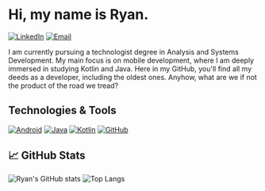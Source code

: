 # Hi, my name is Ryan.

[![LinkedIn](https://img.shields.io/badge/LinkedIn-0077B5?style=for-the-badge&logo=linkedin&logoColor=white)](https://www.linkedin.com/in/ryan7889/) [![Email](https://img.shields.io/badge/Email-D14836?style=for-the-badge&logo=gmail&logoColor=white)](mailto:rssdo.dev@gmail.com)



I am currently pursuing a technologist degree in Analysis and Systems Development. My main focus is on mobile development, where I am deeply immersed in studying Kotlin and Java. Here in my GitHub, you'll find all my deeds as a developer, including the oldest ones. Anyhow, what are we if not the product of the road we tread?


## Technologies & Tools

[![Android](https://img.shields.io/badge/Android-3DDC84?style=for-the-badge&logo=android&logoColor=white)](https://www.android.com/)
[![Java](https://img.shields.io/badge/-Java-007396?style=for-the-badge&logo=java&logoColor=white)](https://www.java.com/)
[![Kotlin](https://img.shields.io/badge/Kotlin-7F52FF?style=for-the-badge&logo=Kotlin&logoColor=white)](https://kotlinlang.org)
[![GitHub](https://img.shields.io/badge/GitHub-181717?style=for-the-badge&logo=github&logoColor=white)](https://github.com/ifryansampaio)

## 📈 GitHub Stats

![Ryan's GitHub stats](https://github-readme-stats.vercel.app/api?username=ifryansampaio&show_icons=true&theme=radical)
![Top Langs](https://github-readme-stats.vercel.app/api/top-langs/?username=ifryansampaio&layout=compact&theme=radical)
